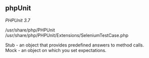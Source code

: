 phpUnit
-
*PHPUnit 3.7*

/usr/share/php/PHPUnit
/usr/share/php/PHPUnit/Extensions/SeleniumTestCase.php

Stub - an object that provides predefined answers to method calls.
<br>Mock - an object on which you set expectations.

